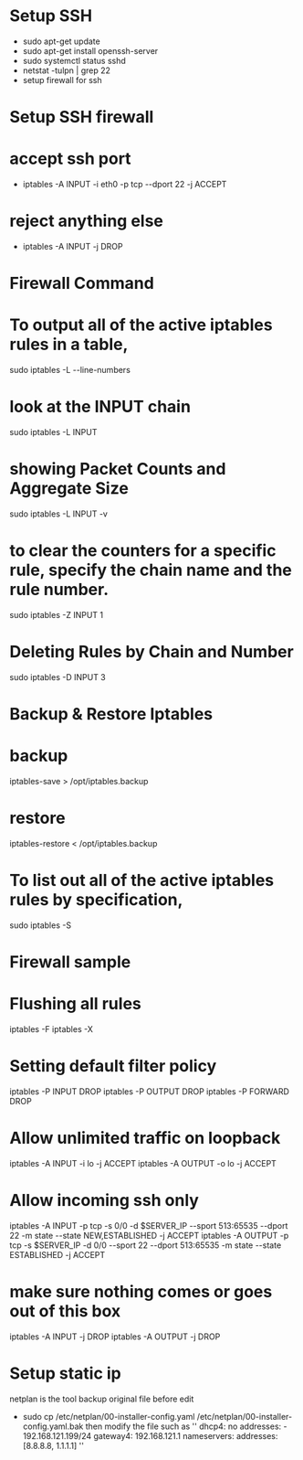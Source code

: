 Setup SSH
==========
- sudo apt-get update
- sudo apt-get install openssh-server
- sudo systemctl status sshd
- netstat -tulpn | grep 22
- setup firewall for ssh

Setup SSH firewall
======================
# accept ssh port
- iptables -A INPUT -i eth0 -p tcp --dport 22 -j ACCEPT
# reject anything else
- iptables -A INPUT -j DROP

Firewall Command
====================
# To output all of the active iptables rules in a table,
sudo iptables -L --line-numbers
# look at the INPUT chain
sudo iptables -L INPUT
# showing Packet Counts and Aggregate Size
sudo iptables -L INPUT -v
# to clear the counters for a specific rule, specify the chain name and the rule number.
sudo iptables -Z INPUT 1
# Deleting Rules by Chain and Number
sudo iptables -D INPUT 3


Backup & Restore Iptables
=========================
# backup
iptables-save > /opt/iptables.backup
# restore
iptables-restore < /opt/iptables.backup

# To list out all of the active iptables rules by specification,
sudo iptables -S

Firewall sample
=================
# Flushing all rules
iptables -F
iptables -X
# Setting default filter policy
iptables -P INPUT DROP
iptables -P OUTPUT DROP
iptables -P FORWARD DROP
# Allow unlimited traffic on loopback
iptables -A INPUT -i lo -j ACCEPT
iptables -A OUTPUT -o lo -j ACCEPT
 
# Allow incoming ssh only
iptables -A INPUT -p tcp -s 0/0 -d $SERVER_IP --sport 513:65535 --dport 22 -m state --state NEW,ESTABLISHED -j ACCEPT
iptables -A OUTPUT -p tcp -s $SERVER_IP -d 0/0 --sport 22 --dport 513:65535 -m state --state ESTABLISHED -j ACCEPT
# make sure nothing comes or goes out of this box
iptables -A INPUT -j DROP
iptables -A OUTPUT -j DROP

Setup static ip
================
netplan is the tool
backup original file before edit
 - sudo cp /etc/netplan/00-installer-config.yaml /etc/netplan/00-installer-config.yaml.bak
then modify the file such as 
''
  dhcp4: no
      addresses:
        - 192.168.121.199/24
      gateway4: 192.168.121.1
      nameservers:
          addresses: [8.8.8.8, 1.1.1.1]
''          
